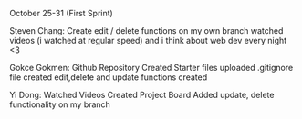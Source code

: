 October 25-31 (First Sprint)

Steven Chang:
Create edit / delete functions on my own branch
watched videos (i watched at regular speed)
and i think about web dev every night <3

Gokce Gokmen:
Github Repository Created
Starter files uploaded
.gitignore file created
edit,delete and update functions created

Yi Dong:
Watched Videos
Created Project Board
Added update, delete functionality on my branch

